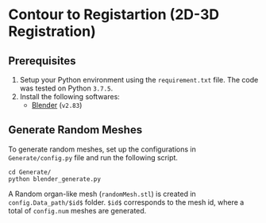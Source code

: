 # Contour to Registartion (2D-3D Registration)

## Prerequisites

1. Setup your Python environment using the `requirement.txt` file. The code was tested on Python `3.7.5`.
2. Install the following softwares:
    - [Blender](https://www.blender.org/download/) (`v2.83`)

## Generate Random Meshes

To generate random meshes, set up the configurations in `Generate/config.py` file and run the following script.

```
cd Generate/
python blender_generate.py
```

A Random organ-like mesh (`randomMesh.stl`) is created in `config.Data_path/$id$` folder. `$id$` corresponds to the mesh id, where a total of `config.num` meshes are generated.
